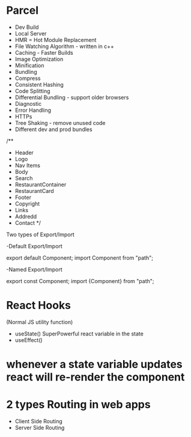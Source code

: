 # Parcel

- Dev Build
- Local Server
- HMR = Hot Module Replacement
- File Watching Algorithm - written in c++
- Caching - Faster Builds
- Image Optimization
- Minification
- Bundling
- Compress
- Consistent Hashing
- Code Splitting
- Differential Bundling - support older browsers
- Diagnostic
- Error Handling
- HTTPs
- Tree Shaking - remove unused code
- Different dev and prod bundles

/\*\*

- Header
- Logo
- Nav Items
- Body
- Search
- RestaurantContainer
- RestaurantCard
- Footer
- Copyright
- Links
- Addredd
- Contact
  \*/

Two types of Export/Import

-Default Export/Import

export default Component;
import Component from "path";

-Named Export/Import

export const Component;
import {Component} from "path";

# React Hooks

(Normal JS utility function)

- useState() SuperPowerful react variable in the state
- useEffect()

# whenever a state variable updates react will re-render the component

# 2 types Routing in web apps

- Client Side Routing
- Server Side Routing
